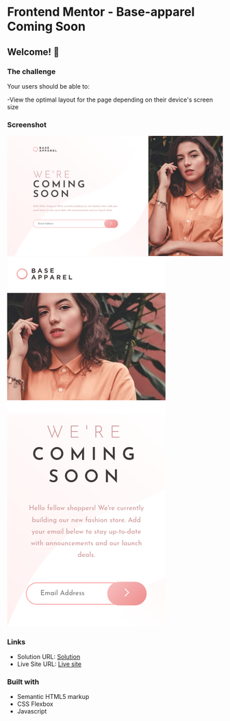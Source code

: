# Frontend Mentor - Base-apparel Coming Soon

## Welcome! 👋

### The challenge

Your users should be able to:

-View the optimal layout for the page depending on their device's screen size

### Screenshot

![](./desktop-ss.png)
![](./mobile-ss.png)

### Links

- Solution URL: [Solution](https://www.frontendmentor.io/solutions/responsive-single-page-coming-soon-site-KkpqSb3MSY)
- Live Site URL: [Live site](https://muazzy.github.io/Frontend-Mentor-Challenges/base-apparel-coming-soon-master)


### Built with

- Semantic HTML5 markup
- CSS Flexbox
- Javascript